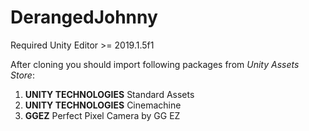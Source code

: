 # DerangedJohnny
Required Unity Editor >= 2019.1.5f1

After cloning you should import following packages from *Unity Assets Store*:
1) **UNITY TECHNOLOGIES** Standard Assets
2) **UNITY TECHNOLOGIES** Cinemachine
3) **GGEZ** Perfect Pixel Camera by GG EZ
